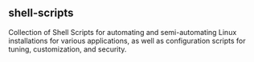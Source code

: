 ## shell-scripts

Collection of Shell Scripts for automating and semi-automating Linux installations for various applications, as well as configuration scripts for tuning, customization, and security.
